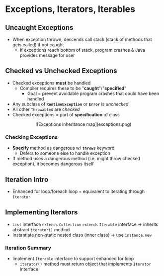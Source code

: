 # Exceptions, Iterators, Iterables

## Uncaught Exceptions
* When exception thrown, descends call stack (stack of methods that gets called) if not caught
    * If exceptions reach bottom of stack, program crashes & Java provides message for user

## Checked vs Unchecked Exceptions
* Checked exceptions **must** be handled
    * Compiler requires these to be "**caught**"/"**specified**"
        * Goal = prevent avoidable program crashes that could have been handled
* Any subclass of **`RuntimeException`** or **`Error`** is _unchecked_
* All other `Throwable`s are _checked_
* Checked exceptions = part of **specification** of class

<p align="center">
![Exceptions inheritance map](exceptions.png)
</p>

### Checking Exceptions
* **Specify** method as dangerous w/ ***`throws`*** keyword
    * Defers to someone else to handle exception
* If method uses a dangerous method (i.e. might throw checked exception), it becomes dangerous itself


## Iteration Intro
* Enhanced for loop/foreach loop = equivalent to iterating through `Iterator`

## Implementing Iterators
* `List` interface `extends` `Collection` `extends` `Iterable` interface → inherits abstract `iterator()` method
* Instantiate non-static nested class (inner class) → use `instance.new`

### Iteration Summary
* Implement `Iterable` interface to support enhanced for loop
    * `iterator()` method must return object that implements `Iterator` interface
